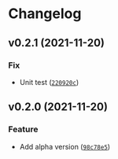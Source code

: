 # Changelog

<!--next-version-placeholder-->

## v0.2.1 (2021-11-20)
### Fix
* Unit test ([`220920c`](https://github.com/chrismaille/django-google-sso/commit/220920cef5913bd24e78fe4da379b66b037078df))

## v0.2.0 (2021-11-20)
### Feature
* Add alpha version ([`98c78e5`](https://github.com/chrismaille/django-google-sso/commit/98c78e589016948f352c67849e36d937c455456e))
